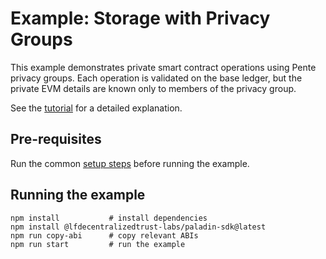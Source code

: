 # Example: Storage with Privacy Groups

This example demonstrates private smart contract operations using Pente privacy groups. Each operation is validated on the base ledger, but the private EVM details are known only to members of the privacy group.

See the [tutorial](https://lf-decentralized-trust-labs.github.io/paladin/head/tutorials/private-storage/) for a detailed explanation.

## Pre-requisites

Run the common [setup steps](../README.md) before running the example.

## Running the example

```shell
npm install           # install dependencies
npm install @lfdecentralizedtrust-labs/paladin-sdk@latest
npm run copy-abi      # copy relevant ABIs
npm run start         # run the example
```
